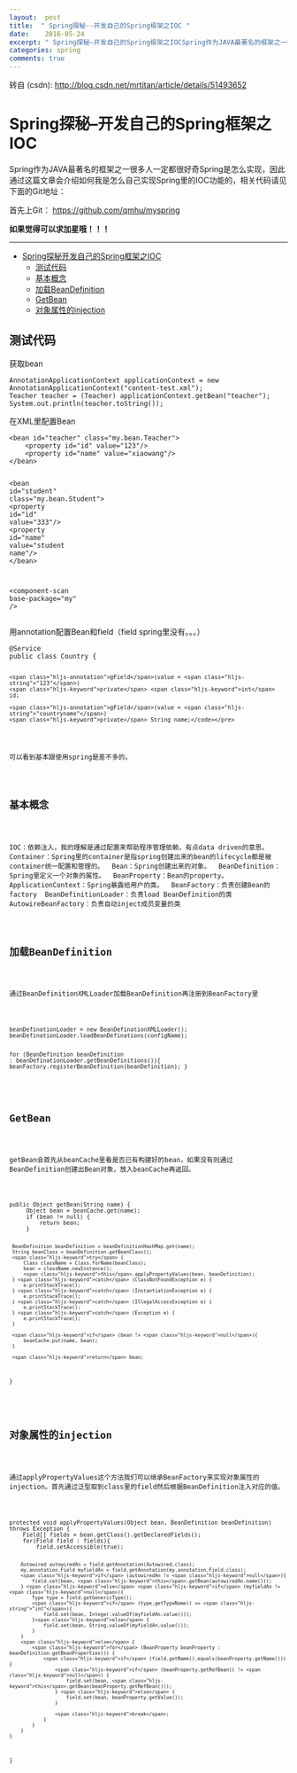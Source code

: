 ```yaml
---
layout:  post
title:  " Spring探秘--开发自己的Spring框架之IOC "
date:    2016-05-24
excerpt: " Spring探秘–开发自己的Spring框架之IOCSpring作为JAVA最著名的框架之一很多人一定都很好奇Spring是怎么实现，因此通过这篇文章会介绍如何我是怎么自己实现Spring里的IOC功能的，相关代码请见下面的Git地址：首先上Git：https://github.com/qmhu/myspring如果觉得可以求加星哦！！！Spring探秘开发自己的Spring框架之IOC测试代码基本概念加载BeanDefinitionGetBean对象属性的injection测试代码获取beanAnnotationApplicationContextapplicationContext=newAnnotationApplicationContext(content-test.xml);Teacherteacher=(Teacher)applicationContext.getBean(teacher);System.out.println(teacher.toString());在XML里配置Bean<beanid=teacherclass=my.bean.Teacher><propertyid=idvalue=123/><propertyid=namevalue=xiaowang/></bean><beanid=studentclass=my.bean.Student><propertyid=idvalue=333/><propertyid=namevalue=studentname/></bean><component-scanbase-package=my/>用annotation配置Bean和field（fieldspring里没有。。。）@ServicepublicclassCountry{@Field(value=123)privateintid;@Field(value=countryname)privateStringname;可以看到基本跟使用spring是差不多的。基本概念IOC：依赖注入，我的理解是通过配置来帮助程序管理依赖，有点datadriven的意思。Container：Spring里的container是指spring创建出来的bean的lifecycle都是被container统一配置和管理的。Bean：Spring创建出来的对象。BeanDefinition：Spring里定义一个对象的属性。BeanProperty：Bean的property。ApplicationContext：Spring暴露给用户的类。BeanFactory：负责创建Bean的factoryBeanDefinitionLoader：负责loadBeanDefinition的类AutowireBea... "
categories: spring 
comments: true
---
```

转自 (csdn): http://blog.csdn.net/mrtitan/article/details/51493652
<div class="markdown_views">
 <h1 id="spring探秘开发自己的spring框架之ioc">Spring探秘–开发自己的Spring框架之IOC</h1> 
 <p>Spring作为JAVA最著名的框架之一很多人一定都很好奇Spring是怎么实现，因此通过这篇文章会介绍如何我是怎么自己实现Spring里的IOC功能的，相关代码请见下面的Git地址：</p> 
 <p>首先上Git：  <a href="https://github.com/qmhu/myspring">https://github.com/qmhu/myspring</a></p> 
 <p><strong>如果觉得可以求加星哦！！！</strong></p> 
 <hr> 
 <p></p>
 <div class="toc">
  <div class="toc"> 
   <ul> 
    <li><a href="#spring探秘开发自己的spring框架之ioc">Spring探秘开发自己的Spring框架之IOC</a>
     <ul> 
      <li><a href="#测试代码">测试代码</a></li> 
      <li><a href="#基本概念">基本概念</a></li> 
      <li><a href="#加载beandefinition">加载BeanDefinition</a></li> 
      <li><a href="#getbean">GetBean</a></li> 
      <li><a href="#对象属性的injection">对象属性的injection</a></li> 
     </ul> </li> 
   </ul> 
  </div> 
 </div> 
 <p></p> 
 <h2 id="测试代码">测试代码</h2> 
 <p>获取bean</p> 
 <pre class="prettyprint"><code class="language-java hljs ">AnnotationApplicationContext applicationContext = <span class="hljs-keyword">new</span> AnnotationApplicationContext(<span class="hljs-string">"content-test.xml"</span>);
Teacher teacher = (Teacher) applicationContext.getBean(<span class="hljs-string">"teacher"</span>);
System.out.println(teacher.toString());</code></pre> 
 <p>在XML里配置Bean</p> 
 <pre class="prettyprint"><code class="language-xml hljs "><span class="hljs-tag">&lt;<span class="hljs-title">bean</span> <span class="hljs-attribute">id</span>=<span class="hljs-value">"teacher"</span> <span class="hljs-attribute">class</span>=<span class="hljs-value">"my.bean.Teacher"</span>&gt;</span>
    <span class="hljs-tag">&lt;<span class="hljs-title">property</span> <span class="hljs-attribute">id</span>=<span class="hljs-value">"id"</span> <span class="hljs-attribute">value</span>=<span class="hljs-value">"123"</span>/&gt;</span>
    <span class="hljs-tag">&lt;<span class="hljs-title">property</span> <span class="hljs-attribute">id</span>=<span class="hljs-value">"name"</span> <span class="hljs-attribute">value</span>=<span class="hljs-value">"xiaowang"</span>/&gt;</span>
<span class="hljs-tag">&lt;/<span class="hljs-title">bean</span>&gt;</span>

<span class="hljs-tag">&lt;<span class="hljs-title">bean</span> <span class="hljs-attribute">id</span>=<span class="hljs-value">"student"</span> <span class="hljs-attribute">class</span>=<span class="hljs-value">"my.bean.Student"</span>&gt;</span>
    <span class="hljs-tag">&lt;<span class="hljs-title">property</span> <span class="hljs-attribute">id</span>=<span class="hljs-value">"id"</span> <span class="hljs-attribute">value</span>=<span class="hljs-value">"333"</span>/&gt;</span>
    <span class="hljs-tag">&lt;<span class="hljs-title">property</span> <span class="hljs-attribute">id</span>=<span class="hljs-value">"name"</span> <span class="hljs-attribute">value</span>=<span class="hljs-value">"student name"</span>/&gt;</span>
<span class="hljs-tag">&lt;/<span class="hljs-title">bean</span>&gt;</span>

<span class="hljs-tag">&lt;<span class="hljs-title">component-scan</span> <span class="hljs-attribute">base-package</span>=<span class="hljs-value">"my"</span> /&gt;</span></code></pre> 
 <p>用annotation配置Bean和field（field spring里没有。。。）</p> 
 <pre class="prettyprint"><code class="language-java hljs "><span class="hljs-annotation">@Service</span>
<span class="hljs-keyword">public</span> <span class="hljs-class"><span class="hljs-keyword">class</span> <span class="hljs-title">Country</span> {</span>

    <span class="hljs-annotation">@Field</span>(value = <span class="hljs-string">"123"</span>)
    <span class="hljs-keyword">private</span> <span class="hljs-keyword">int</span> id;

    <span class="hljs-annotation">@Field</span>(value = <span class="hljs-string">"countryname"</span>)
    <span class="hljs-keyword">private</span> String name;</code></pre> 
 <p>可以看到基本跟使用spring是差不多的。</p> 
 <h2 id="基本概念">基本概念</h2> 
 <p>IOC：依赖注入，我的理解是通过配置来帮助程序管理依赖，有点data driven的意思。  Container：Spring里的container是指spring创建出来的bean的lifecycle都是被container统一配置和管理的。  Bean：Spring创建出来的对象。  BeanDefinition：Spring里定义一个对象的属性。  BeanProperty：Bean的property。  ApplicationContext：Spring暴露给用户的类。  BeanFactory：负责创建Bean的factory  BeanDefinitionLoader：负责load BeanDefinition的类  AutowireBeanFactory：负责自动inject成员变量的类</p> 
 <h2 id="加载beandefinition">加载BeanDefinition</h2> 
 <p>通过BeanDefinitionXMLLoader加载BeanDefinition再注册到BeanFactory里</p> 
 <pre class="prettyprint"><code class="language-java hljs ">beanDefinationLoader = <span class="hljs-keyword">new</span> BeanDefinationXMLLoader();
beanDefinationLoader.loadBeanDefinations(configName);

<span class="hljs-keyword">for</span> (BeanDefinition beanDefinition : beanDefinationLoader.getBeanDefinitions()){
    beanFactory.registerBeanDefinition(beanDefinition);
}</code></pre> 
 <h2 id="getbean">GetBean</h2> 
 <p>getBean会首先从beanCache里看是否已有构建好的bean，如果没有则通过BeanDefinition创建出Bean对象，放入beanCache再返回。</p> 
 <pre class="prettyprint"><code class="language-java hljs "><span class="hljs-keyword">public</span> Object <span class="hljs-title">getBean</span>(String name) {
     Object bean = beanCache.get(name);
     <span class="hljs-keyword">if</span> (bean != <span class="hljs-keyword">null</span>) {
         <span class="hljs-keyword">return</span> bean;
     }

     BeanDefinition beanDefinition = beanDefinitionHashMap.get(name);
     String beanClass = beanDefinition.getBeanClass();
     <span class="hljs-keyword">try</span> {
         Class className = Class.forName(beanClass);
         bean = className.newInstance();
         <span class="hljs-keyword">this</span>.applyPropertyValues(bean, beanDefinition);
     } <span class="hljs-keyword">catch</span> (ClassNotFoundException e) {
         e.printStackTrace();
     } <span class="hljs-keyword">catch</span> (InstantiationException e) {
         e.printStackTrace();
     } <span class="hljs-keyword">catch</span> (IllegalAccessException e) {
         e.printStackTrace();
     } <span class="hljs-keyword">catch</span> (Exception e) {
         e.printStackTrace();
     }

     <span class="hljs-keyword">if</span> (bean != <span class="hljs-keyword">null</span>){
         beanCache.put(name, bean);
     }

     <span class="hljs-keyword">return</span> bean;
 }</code></pre> 
 <h2 id="对象属性的injection">对象属性的injection</h2> 
 <p>通过applyPropertyValues这个方法我们可以继承BeanFactory来实现对象属性的injection。首先通过泛型取到class里的field然后根据BeanDefinition注入对应的值。</p> 
 <pre class="prettyprint"><code class="language-java hljs "><span class="hljs-keyword">protected</span> <span class="hljs-keyword">void</span> <span class="hljs-title">applyPropertyValues</span>(Object bean, BeanDefinition beanDefinition) <span class="hljs-keyword">throws</span> Exception {
    Field[] fields = bean.getClass().getDeclaredFields();
    <span class="hljs-keyword">for</span>(Field field : fields){
        field.setAccessible(<span class="hljs-keyword">true</span>);

        Autowired autowiredAn = field.getAnnotation(Autowired.class);
        my.annotation.Field myfieldAn = field.getAnnotation(my.annotation.Field.class);
        <span class="hljs-keyword">if</span> (autowiredAn != <span class="hljs-keyword">null</span>){
            field.set(bean, <span class="hljs-keyword">this</span>.getBean(autowiredAn.name()));
        } <span class="hljs-keyword">else</span> <span class="hljs-keyword">if</span> (myfieldAn != <span class="hljs-keyword">null</span>){
            Type type = field.getGenericType();
            <span class="hljs-keyword">if</span> (type.getTypeName() == <span class="hljs-string">"int"</span>){
                field.set(bean, Integer.valueOf(myfieldAn.value()));
            }<span class="hljs-keyword">else</span> {
                field.set(bean, String.valueOf(myfieldAn.value()));
            }
        }
        <span class="hljs-keyword">else</span> {
            <span class="hljs-keyword">for</span> (BeanProperty beanProperty : beanDefinition.getBeanProperties()) {
                <span class="hljs-keyword">if</span> (field.getName().equals(beanProperty.getName())) {
                    <span class="hljs-keyword">if</span> (beanProperty.getRefBean() != <span class="hljs-keyword">null</span>) {
                        field.set(bean, <span class="hljs-keyword">this</span>.getBean(beanProperty.getRefBean()));
                    } <span class="hljs-keyword">else</span> {
                        field.set(bean, beanProperty.getValue());
                    }

                    <span class="hljs-keyword">break</span>;
                }
            }
        }
    }
}
</code></pre>
</div>